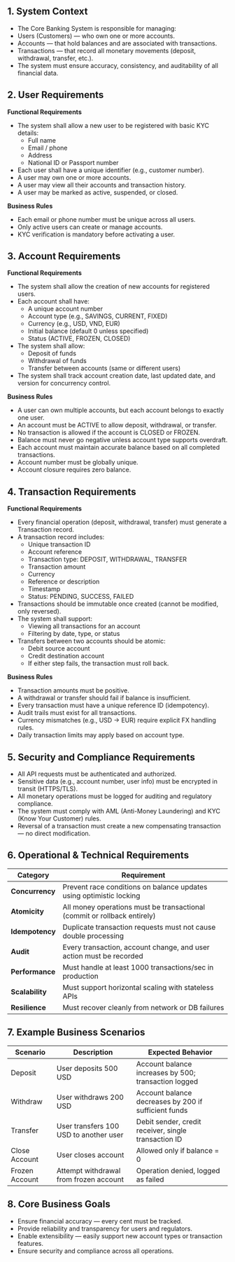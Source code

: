 ## 1. System Context

- The Core Banking System is responsible for managing:
- Users (Customers) — who own one or more accounts.
- Accounts — that hold balances and are associated with transactions.
- Transactions — that record all monetary movements (deposit, withdrawal, transfer, etc.).
- The system must ensure accuracy, consistency, and auditability of all financial data.

## 2. User Requirements

**Functional Requirements**
- The system shall allow a new user to be registered with basic KYC details:
  - Full name
  - Email / phone
  - Address
  - National ID or Passport number
- Each user shall have a unique identifier (e.g., customer number).
- A user may own one or more accounts.
- A user may view all their accounts and transaction history.
- A user may be marked as active, suspended, or closed.

**Business Rules**
- Each email or phone number must be unique across all users.
- Only active users can create or manage accounts.
- KYC verification is mandatory before activating a user.

## 3. Account Requirements

**Functional Requirements**
- The system shall allow the creation of new accounts for registered users.
- Each account shall have:
  - A unique account number
  - Account type (e.g., SAVINGS, CURRENT, FIXED)
  - Currency (e.g., USD, VND, EUR)
  - Initial balance (default 0 unless specified)
  - Status (ACTIVE, FROZEN, CLOSED)
- The system shall allow:
  - Deposit of funds
  - Withdrawal of funds
  - Transfer between accounts (same or different users)
- The system shall track account creation date, last updated date, and version for concurrency control.

**Business Rules**
- A user can own multiple accounts, but each account belongs to exactly one user.
- An account must be ACTIVE to allow deposit, withdrawal, or transfer.
- No transaction is allowed if the account is CLOSED or FROZEN.
- Balance must never go negative unless account type supports overdraft.
- Each account must maintain accurate balance based on all completed transactions.
- Account number must be globally unique.
- Account closure requires zero balance.

## 4. Transaction Requirements
**Functional Requirements**
- Every financial operation (deposit, withdrawal, transfer) must generate a Transaction record.
- A transaction record includes:
  - Unique transaction ID
  - Account reference
  - Transaction type: DEPOSIT, WITHDRAWAL, TRANSFER
  - Transaction amount
  - Currency
  - Reference or description
  - Timestamp
  - Status: PENDING, SUCCESS, FAILED
- Transactions should be immutable once created (cannot be modified, only reversed).
- The system shall support:
  - Viewing all transactions for an account
  - Filtering by date, type, or status
- Transfers between two accounts should be atomic:
  - Debit source account
  - Credit destination account
  - If either step fails, the transaction must roll back.

**Business Rules**
- Transaction amounts must be positive.
- A withdrawal or transfer should fail if balance is insufficient.
- Every transaction must have a unique reference ID (idempotency).
- Audit trails must exist for all transactions.
- Currency mismatches (e.g., USD → EUR) require explicit FX handling rules.
- Daily transaction limits may apply based on account type.

## 5. Security and Compliance Requirements
- All API requests must be authenticated and authorized.
- Sensitive data (e.g., account number, user info) must be encrypted in transit (HTTPS/TLS).
- All monetary operations must be logged for auditing and regulatory compliance.
- The system must comply with AML (Anti-Money Laundering) and KYC (Know Your Customer) rules.
- Reversal of a transaction must create a new compensating transaction — no direct modification.

## 6. Operational & Technical Requirements

| Category        | Requirement                                                              |
| --------------- | ------------------------------------------------------------------------ |
| **Concurrency** | Prevent race conditions on balance updates using optimistic locking      |
| **Atomicity**   | All money operations must be transactional (commit or rollback entirely) |
| **Idempotency** | Duplicate transaction requests must not cause double processing          |
| **Audit**       | Every transaction, account change, and user action must be recorded      |
| **Performance** | Must handle at least 1000 transactions/sec in production                 |
| **Scalability** | Must support horizontal scaling with stateless APIs                      |
| **Resilience**  | Must recover cleanly from network or DB failures                         |

## 7. Example Business Scenarios

| Scenario       | Description                            | Expected Behavior                                    |
| -------------- | -------------------------------------- | ---------------------------------------------------- |
| Deposit        | User deposits 500 USD                  | Account balance increases by 500; transaction logged |
| Withdraw       | User withdraws 200 USD                 | Account balance decreases by 200 if sufficient funds |
| Transfer       | User transfers 100 USD to another user | Debit sender, credit receiver, single transaction ID |
| Close Account  | User closes account                    | Allowed only if balance = 0                          |
| Frozen Account | Attempt withdrawal from frozen account | Operation denied, logged as failed                   |

## 8. Core Business Goals

- Ensure financial accuracy — every cent must be tracked.
- Provide reliability and transparency for users and regulators.
- Enable extensibility — easily support new account types or transaction features.
- Ensure security and compliance across all operations.
